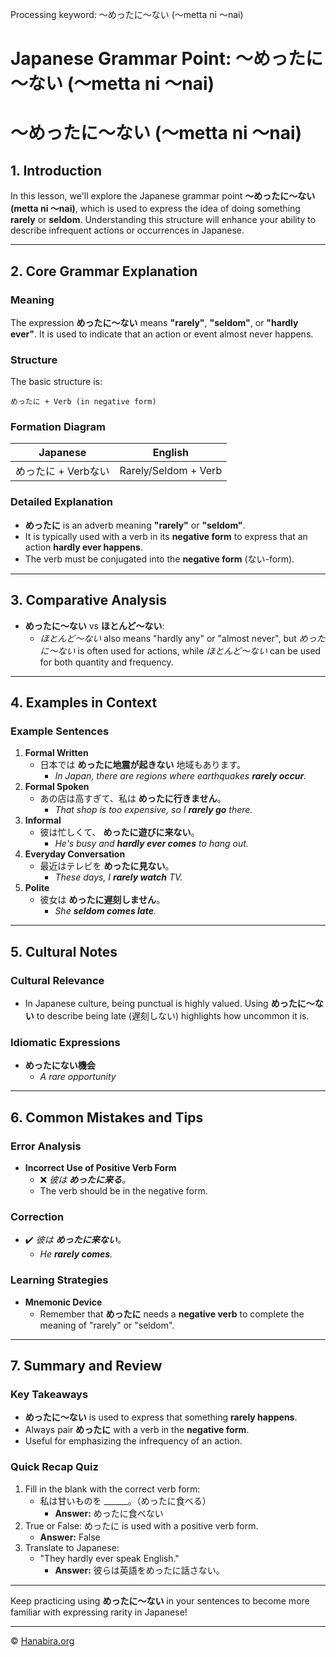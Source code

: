 Processing keyword: ～めったに～ない (〜metta ni 〜nai)
# Japanese Grammar Point: ～めったに～ない (〜metta ni 〜nai)
# ～めったに～ない (〜metta ni 〜nai)
## 1. Introduction
In this lesson, we'll explore the Japanese grammar point **～めったに～ない (metta ni 〜nai)**, which is used to express the idea of doing something **rarely** or **seldom**. Understanding this structure will enhance your ability to describe infrequent actions or occurrences in Japanese.

---
## 2. Core Grammar Explanation
### Meaning
The expression **めったに～ない** means **"rarely"**, **"seldom"**, or **"hardly ever"**. It is used to indicate that an action or event almost never happens.
### Structure
The basic structure is:
```
めったに + Verb (in negative form)
```
### Formation Diagram
| Japanese                | English                |
|-------------------------|------------------------|
| めったに + Verbない       | Rarely/Seldom + Verb   |
### Detailed Explanation
- **めったに** is an adverb meaning **"rarely"** or **"seldom"**.
- It is typically used with a verb in its **negative form** to express that an action **hardly ever happens**.
- The verb must be conjugated into the **negative form** (ない-form).
---
## 3. Comparative Analysis
- **めったに～ない** vs **ほとんど～ない**:
  - *ほとんど～ない* also means "hardly any" or "almost never", but *めったに～ない* is often used for actions, while *ほとんど～ない* can be used for both quantity and frequency.
---
## 4. Examples in Context
### Example Sentences
1. **Formal Written**
   - 日本では **めったに地震が起きない** 地域もあります。
     - *In Japan, there are regions where earthquakes **rarely occur**.*
2. **Formal Spoken**
   - あの店は高すぎて、私は **めったに行きません**。
     - *That shop is too expensive, so I **rarely go** there.*
3. **Informal**
   - 彼は忙しくて、 **めったに遊びに来ない**。
     - *He's busy and **hardly ever comes** to hang out.*
4. **Everyday Conversation**
   - 最近はテレビを **めったに見ない**。
     - *These days, I **rarely watch** TV.*
5. **Polite**
   - 彼女は **めったに遅刻しません**。
     - *She **seldom comes late**.*
---
## 5. Cultural Notes
### Cultural Relevance
- In Japanese culture, being punctual is highly valued. Using **めったに～ない** to describe being late (遅刻しない) highlights how uncommon it is.
### Idiomatic Expressions
- **めったにない機会**
  - *A rare opportunity*
---
## 6. Common Mistakes and Tips
### Error Analysis
- **Incorrect Use of Positive Verb Form**
  - ❌ *彼は **めったに来る**。*
  - The verb should be in the negative form.
### Correction
- ✔️ *彼は **めったに来ない**。*
  - *He **rarely comes**.*
### Learning Strategies
- **Mnemonic Device**
  - Remember that **めったに** needs a **negative verb** to complete the meaning of "rarely" or "seldom".
---
## 7. Summary and Review
### Key Takeaways
- **めったに～ない** is used to express that something **rarely happens**.
- Always pair **めったに** with a verb in the **negative form**.
- Useful for emphasizing the infrequency of an action.
### Quick Recap Quiz
1. Fill in the blank with the correct verb form:
   - 私は甘いものを ______。（めったに食べる）
     - **Answer:** めったに食べない
2. True or False: めったに is used with a positive verb form.
   - **Answer:** False
3. Translate to Japanese:
   - "They hardly ever speak English."
     - **Answer:** 彼らは英語をめったに話さない。
---
Keep practicing using **めったに～ない** in your sentences to become more familiar with expressing rarity in Japanese!


---

© [Hanabira.org](https://hanabira.org)
